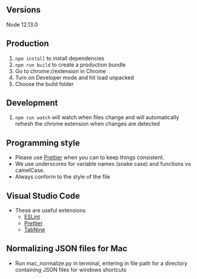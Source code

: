## Versions
Node 12.13.0

## Production

1. `npm install` to install dependencies
2. `npm run build` to create a production bundle
3. Go to chrome://extension in Chrome
4. Turn on Developer mode and hit load unpacked
5. Choose the build folder

## Development

1. `npm run watch` will watch when files change and will automatically refresh the chrome extension when changes are detected

## Programming style

- Please use [Prettier](https://prettier.io/) when you can to keep things consistent.
- We use underscores for variable names (snake case) and functions vs camelCase.
- Always conform to the style of the file

## Visual Studio Code

- These are useful extensions
  - [ESLint](https://marketplace.visualstudio.com/items?itemName=dbaeumer.vscode-eslint)
  - [Prettier](https://marketplace.visualstudio.com/items?itemName=esbenp.prettier-vscode)
  - [TabNine](https://marketplace.visualstudio.com/items?itemName=TabNine.tabnine-vscode)

## Normalizing JSON files for Mac
- Run mac_normalize.py in terminal, entering in file path for a directory containing JSON files for windows shortcuts
